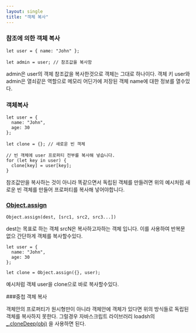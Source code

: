```yaml
---
layout: single
title: "객체 복사"
---
```



### 참조에 의한 객체 복사

	let user = { name: "John" };

	let admin = user; // 참조값을 복사함
	
admin은 user의 객체 참조값을 복사한것으로 객체는 그대로 하나이다.
객체 키 user와 admin은 열쇠같은 역할으로 메모리 어딘가에 저장된 객체 name에 대한 정보를 열수있다.

### 객체복사

    let user = {
      name: "John",
      age: 30
    };
    
    let clone = {}; // 새로운 빈 객체
    
    // 빈 객체에 user 프로퍼티 전부를 복사해 넣습니다.
    for (let key in user) {
      clone[key] = user[key];
    }
	
참조값만을 복사하는 것이 아니라 똑같으면서 독립된 객체를 만들려면 위의 예시처럼 새로운 빈 객체를 만들어 프로퍼티를 복사해 넣어야합니다.

### [Object.assign](https://developer.mozilla.org/ko/docs/Web/JavaScript/Reference/Global_Objects/Object/assign "Object.assign")

	Object.assign(dest, [src1, src2, src3...])

dest는 목표로 하는 객체 srcN은  복사하고자하는 객체 입니다. 이를 사용하여 반복문 없으 간단하게 객체를 복사할수있다.

	let user = {
	  name: "John",
	  age: 30
	};

	let clone = Object.assign({}, user);
	
예시처럼 객체 user을 clone으로 바로 복사할수있다.

###중첩 객체 복사

객체안의 프로퍼티가 원시형만이 아니라 객체안에 객체가 있다면 위의 방식들로 독립된 객체를 복사하지 못한다.
그럴경우 자바스크립트 라이브러리 loadsh의 [_.cloneDeep(obj)](https://lodash.com/docs#cloneDeep "_.cloneDeep(obj)") 을 사용하면 된다.
